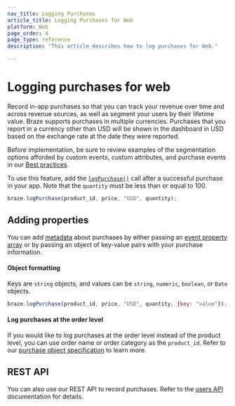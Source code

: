 ```yaml
---
nav_title: Logging Purchases
article_title: Logging Purchases for Web
platform: Web
page_order: 4
page_type: reference
description: "This article describes how to log purchases for Web."

---
```

 
# Logging purchases for web

Record in-app purchases so that you can track your revenue over time and across revenue sources, as well as segment your users by their lifetime value. Braze supports purchases in multiple currencies. Purchases that you report in a currency other than USD will be shown in the dashboard in USD based on the exchange rate at the date they were reported.

Before implementation, be sure to review examples of the segmentation options afforded by custom events, custom attributes, and purchase events in our [Best practices][3].

To use this feature, add the [`logPurchase()`][8] call after a successful purchase in your app. Note that the `quantity` must be less than or equal to 100.

```javascript
braze.logPurchase(product_id, price, "USD", quantity);
```

## Adding properties

You can add [metadata][8] about purchases by either passing an [event property array]({{site.baseurl}}/user_guide/data_and_analytics/custom_data/custom_events#nested-objects) or by passing an object of key-value pairs with your purchase information. 

#### Object formatting

Keys are `string` objects, and values can be `string`, `numeric`, `boolean`, or `Date` objects.

```javascript
braze.logPurchase(product_id, price, "USD", quantity, {key: "value"});
```

#### Log purchases at the order level
If you would like to log purchases at the order level instead of the product level, you can use order name or order category as the `product_id`. Refer to our [purchase object specification]({{site.baseurl}}/api/objects_filters/purchase_object/#product-id-naming-conventions) to learn more. 

## REST API

You can also use our REST API to record purchases. Refer to the [users API][1] documentation for details.

[1]: {{site.baseurl}}/developer_guide/rest_api/user_data/#user-data
[3]: {{site.baseurl}}/developer_guide/platform_wide/analytics_overview/#user-data-collection
[8]: https://js.appboycdn.com/web-sdk/latest/doc/modules/braze.html#logpurchase
